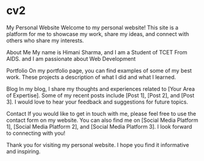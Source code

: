 # cv2
My Personal Website
Welcome to my personal website! This site is a platform for me to showcase my work, share my ideas, and connect with others who share my interests.

About Me
My name is Himani Sharma, and I am a Student of TCET From AIDS. and I am passionate about Web Development

Portfolio
On my portfolio page, you can find examples of some of my best work. These projects a description of what I did and what I learned.

Blog
In my blog, I share my thoughts and experiences related to [Your Area of Expertise]. Some of my recent posts include [Post 1], [Post 2], and [Post 3]. I would love to hear your feedback and suggestions for future topics.

Contact
If you would like to get in touch with me, please feel free to use the contact form on my website. You can also find me on [Social Media Platform 1], [Social Media Platform 2], and [Social Media Platform 3]. I look forward to connecting with you!

Thank you for visiting my personal website. I hope you find it informative and inspiring.
